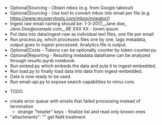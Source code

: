 - Optional|Sourcing - Obtain mbox (e.g. from Google takeout)
- Optional|Sourcing - Use tool to convert mbox into email per file (e.g. https://www.recoverytools.com/mbox/migrator/)
- Ingest raw email naming should be: 1-3-2017__Jane doe_ _Jane.Doe@example.com__RE_ XXX XX - lorem ipsum
- Put data into data/ingest-raw as individual text files, one file per email
- Run process.py, which processes files one by one, tags metadata, output goes to ingest-processed. Analytics file is output.
- Optional|Costs - Tokens can be optionally counter by token-counter.py.
- Optional|Reporting - Resulting metadata dataframe can be analyzed through results.ipynb notebook.
- Run embed.py which embeds the data and puts it to ingest-embedded.
- Run load.py to finally load data into data from ingest-embedded.
- Data is now ready to be used.
- Run email-api.py to expose search capabilities to nimui core.


* TODO
- create error queue with emails that failed processing instead of termination
    - strange "header" keys - finalize list and read only known ones
- "attachments": "" get NaN treatment
